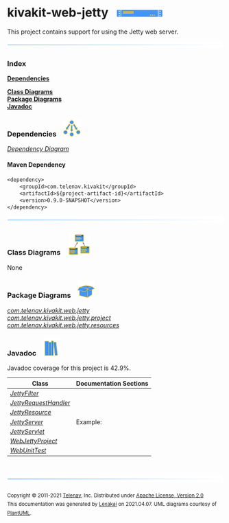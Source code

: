 # kivakit-web-jetty &nbsp;&nbsp;![](../../documentation/images/server-16.png)

This project contains support for using the Jetty web server.

![](documentation/images/horizontal-line.png)

### Index

[**Dependencies**](#dependencies)  

[**Class Diagrams**](#class-diagrams)  
[**Package Diagrams**](#package-diagrams)  
[**Javadoc**](#javadoc)

### Dependencies <a name="dependencies"></a> &nbsp;&nbsp; ![](documentation/images/dependencies-40.png)

[*Dependency Diagram*](documentation/diagrams/dependencies.svg)

#### Maven Dependency

    <dependency>
        <groupId>com.telenav.kivakit</groupId>
        <artifactId>${project-artifact-id}</artifactId>
        <version>0.9.0-SNAPSHOT</version>
    </dependency>
![](documentation/images/horizontal-line.png)

[//]: # (start-user-text)



[//]: # (end-user-text)

### Class Diagrams <a name="class-diagrams"></a> &nbsp; &nbsp; ![](documentation/images/diagram-48.png)

None

### Package Diagrams <a name="package-diagrams"></a> &nbsp;&nbsp; ![](documentation/images/box-40.png)

[*com.telenav.kivakit.web.jetty*](documentation/diagrams/com.telenav.kivakit.web.jetty.svg)  
[*com.telenav.kivakit.web.jetty.project*](documentation/diagrams/com.telenav.kivakit.web.jetty.project.svg)  
[*com.telenav.kivakit.web.jetty.resources*](documentation/diagrams/com.telenav.kivakit.web.jetty.resources.svg)  

### Javadoc <a name="javadoc"></a> &nbsp;&nbsp; ![](documentation/images/books-40.png)

Javadoc coverage for this project is 42.9%.



| Class | Documentation Sections |
|---|---|
| [*JettyFilter*](https://telenav.github.io/kivakit/javadoc/kivakit.web.jetty/com/telenav/kivakit/web/jetty/resources/JettyFilter.html) |  |  
| [*JettyRequestHandler*](https://telenav.github.io/kivakit/javadoc/kivakit.web.jetty/com/telenav/kivakit/web/jetty/JettyRequestHandler.html) |  |  
| [*JettyResource*](https://telenav.github.io/kivakit/javadoc/kivakit.web.jetty/com/telenav/kivakit/web/jetty/resources/JettyResource.html) |  |  
| [*JettyServer*](https://telenav.github.io/kivakit/javadoc/kivakit.web.jetty/com/telenav/kivakit/web/jetty/JettyServer.html) | Example: |  
| [*JettyServlet*](https://telenav.github.io/kivakit/javadoc/kivakit.web.jetty/com/telenav/kivakit/web/jetty/resources/JettyServlet.html) |  |  
| [*WebJettyProject*](https://telenav.github.io/kivakit/javadoc/kivakit.web.jetty/com/telenav/kivakit/web/jetty/project/WebJettyProject.html) |  |  
| [*WebUnitTest*](https://telenav.github.io/kivakit/javadoc/kivakit.web.jetty/com/telenav/kivakit/web/jetty/WebUnitTest.html) |  |  

[//]: # (start-user-text)



[//]: # (end-user-text)

<br/>

![](documentation/images/horizontal-line.png)

<sub>Copyright &#169; 2011-2021 [Telenav](http://telenav.com), Inc. Distributed under [Apache License, Version 2.0](LICENSE)</sub>  
<sub>This documentation was generated by [Lexakai](https://github.com/Telenav/lexakai) on 2021.04.07. UML diagrams courtesy
of [PlantUML](http://plantuml.com).</sub>

